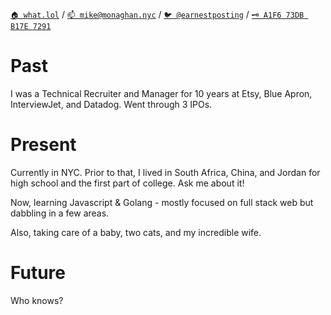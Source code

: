 [`🏠 what.lol`](https://what.lol/) /
[`📫 mike@monaghan.nyc`](mailto:mike@monaghan.nyc) /
[`🐦 @earnestposting`](https://twitter.com/earnestposting) /
[`🗝️ A1F6 73DB B17E 7291`](https://keybase.io/nostromos/pgp_keys.asc)


# Past

I was a Technical Recruiter and Manager for 10 years at Etsy, Blue Apron, InterviewJet, and Datadog. Went through 3 IPOs.

# Present

Currently in NYC. Prior to that, I lived in South Africa, China, and Jordan for high school and the first part of college. Ask me about it!

Now, learning Javascript & Golang - mostly focused on full stack web but dabbling in a few areas.

Also, taking care of a baby, two cats, and my incredible wife.


# Future

Who knows?
